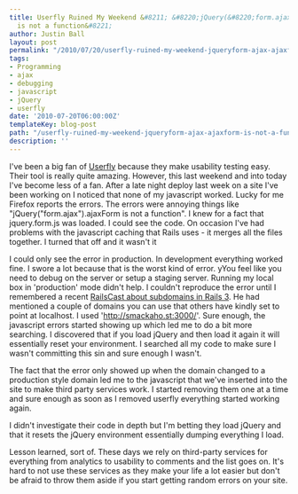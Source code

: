 ```yaml
---
title: Userfly Ruined My Weekend &#8211; &#8220;jQuery(&#8220;form.ajax&#8221;).ajaxForm
  is not a function&#8221;
author: Justin Ball
layout: post
permalink: "/2010/07/20/userfly-ruined-my-weekend-jqueryform-ajax-ajaxform-is-not-a-function/"
tags:
- Programming
- ajax
- debugging
- javascript
- jQuery
- userfly
date: '2010-07-20T06:00:00Z'
templateKey: blog-post
path: "/userfly-ruined-my-weekend-jqueryform-ajax-ajaxform-is-not-a-function"
description: ''
---
```


I've been a big fan of [Userfly][1] because they make usability testing easy. Their tool is really quite amazing. However, this last weekend and into today I've become less of a fan. After a late night deploy last week on a site I've been working on I noticed that none of my javascript worked. Lucky for me Firefox reports the errors. The errors were annoying things like "jQuery("form.ajax").ajaxForm is not a function". I knew for a fact that jquery.form.js was loaded. I could see the code. On occasion I've had problems with the javascript caching that Rails uses - it merges all the files together. I turned that off and it wasn't it

 [1]: http://userfly.com/

I could only see the error in production. In development everything worked fine. I swore a lot because that is the worst kind of error. yYou feel like you need to debug on the server or setup a staging server. Running my local box in 'production' mode didn't help. I couldn't reproduce the error until I remembered a recent [RailsCast about subdomains in Rails 3][2]. He had mentioned a couple of domains you can use that others have kindly set to point at localhost. I used 'http://smackaho.st:3000/'. Sure enough, the javascript errors started showing up which led me to do a bit more searching. I discovered that if you load jQuery and then load it again it will essentially reset your environment. I searched all my code to make sure I wasn't committing this sin and sure enough I wasn't.

 [2]: http://railscasts.com/episodes/221-subdomains-in-rails-3

The fact that the error only showed up when the domain changed to a production style domain led me to the javascript that we've inserted into the site to make third party services work. I started removing them one at a time and sure enough as soon as I removed userfly everything started working again.

I didn't investigate their code in depth but I'm betting they load jQuery and that it resets the jQuery environment essentially dumping everything I load.

Lesson learned, sort of. These days we rely on third-party services for everything from analytics to usability to comments and the list goes on. It's hard to not use these services as they make your life a lot easier but don't be afraid to throw them aside if you start getting random errors on your site.
